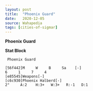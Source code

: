 ```yaml
---
layout: post
title:  "Phoenix Guard"
date:   2020-12-05
source: Wahapedia
tags: [cities-of-sigmar]
---
```


**Phoenix Guard**

**Stat Block**
```
 Phoenix Guard
```

```
[56f442]M     W     B     Sa    [-]
6     1     7     4     
[e85545]Weapons[-]
[c6c930]Phoenix Halberd[-]
2"     A:2    H:3+   W:3+   R:-1   D:1   
```


